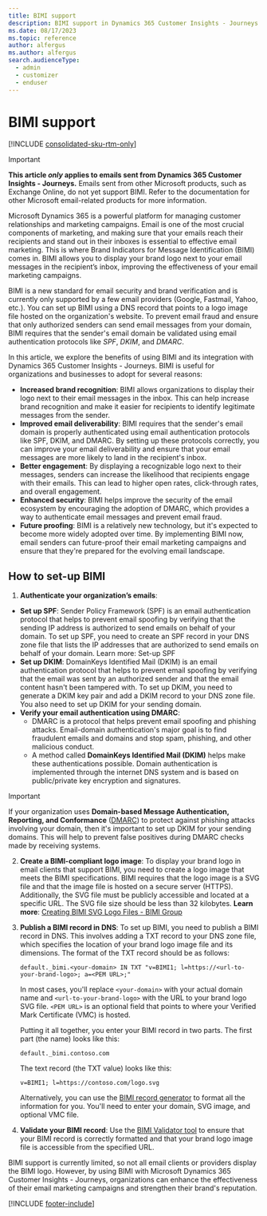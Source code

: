```yaml
---
title: BIMI support
description: BIMI support in Dynamics 365 Customer Insights - Journeys.
ms.date: 08/17/2023
ms.topic: reference
author: alfergus
ms.author: alfergus
search.audienceType: 
  - admin
  - customizer
  - enduser
---
```


# BIMI support

[!INCLUDE [consolidated-sku-rtm-only](./includes/consolidated-sku-rtm-only.md)]

> [!IMPORTANT]
> **This article *only* applies to emails sent from Dynamics 365 Customer Insights - Journeys.** Emails sent from other Microsoft products, such as Exchange Online, do not yet support BIMI. Refer to the documentation for other Microsoft email-related products for more information.

Microsoft Dynamics 365 is a powerful platform for managing customer relationships and marketing campaigns. Email is one of the most crucial components of marketing, and making sure that your emails reach their recipients and stand out in their inboxes is essential to effective email marketing. This is where Brand Indicators for Message Identification (BIMI) comes in. BIMI allows you to display your brand logo next to your email messages in the recipient’s inbox, improving the effectiveness of your email marketing campaigns. 

BIMI is a new standard for email security and brand verification and is currently only supported by a few email providers (Google, Fastmail, Yahoo, etc.). You can set up BIMI using a DNS record that points to a logo image file hosted on the organization's website. To prevent email fraud and ensure that only authorized senders can send email messages from your domain, BIMI requires that the sender's email domain be validated using email authentication protocols like *SPF*, *DKIM*, and *DMARC*.

In this article, we explore the benefits of using BIMI and its integration with Dynamics 365 Customer Insights - Journeys.
BIMI is useful for organizations and businesses to adopt for several reasons:

- **Increased brand recognition**: BIMI allows organizations to display their logo next to their email messages in the inbox. This can help increase brand recognition and make it easier for recipients to identify legitimate messages from the sender.
- **Improved email deliverability**: BIMI requires that the sender's email domain is properly authenticated using email authentication protocols like SPF, DKIM, and DMARC. By setting up these protocols correctly, you can improve your email deliverability and ensure that your email messages are more likely to land in the recipient's inbox.
- **Better engagement**: By displaying a recognizable logo next to their messages, senders can increase the likelihood that recipients engage with their emails. This can lead to higher open rates, click-through rates, and overall engagement.
- **Enhanced security**: BIMI helps improve the security of the email ecosystem by encouraging the adoption of DMARC, which provides a way to authenticate email messages and prevent email fraud.
- **Future proofing**: BIMI is a relatively new technology, but it's expected to become more widely adopted over time. By implementing BIMI now, email senders can future-proof their email marketing campaigns and ensure that they're prepared for the evolving email landscape.

## How to set-up BIMI

1. **Authenticate your organization’s emails**:
- **Set up SPF**: Sender Policy Framework (SPF) is an email authentication protocol that helps to prevent email spoofing by verifying that the sending IP address is authorized to send emails on behalf of your domain. To set up SPF, you need to create an SPF record in your DNS zone file that lists the IP addresses that are authorized to send emails on behalf of your domain. Learn more: Set-up SPF
- **Set up DKIM**: DomainKeys Identified Mail (DKIM) is an email authentication protocol that helps to prevent email spoofing by verifying that the email was sent by an authorized sender and that the email content hasn't been tampered with. To set up DKIM, you need to generate a DKIM key pair and add a DKIM record to your DNS zone file. You also need to set up DKIM for your sending domain.
- **Verify your email authentication using DMARC**:
    - DMARC is a protocol that helps prevent email spoofing and phishing attacks. Email-domain authentication's major goal is to find fraudulent emails and domains and stop spam, phishing, and other malicious conduct.
    - A method called **DomainKeys Identified Mail (DKIM)** helps make these authentications possible. Domain authentication is implemented through the internet DNS system and is based on public/private key encryption and signatures. 
> [!IMPORTANT]
> If your organization uses **Domain-based Message Authentication, Reporting, and Conformance** ([DMARC](https://dmarc.org/wiki/FAQ)) to protect against phishing attacks involving your domain, then it's important to set up DKIM for your sending domains. This will help to prevent false positives during DMARC checks made by receiving systems.

2. **Create a BIMI-compliant logo image**: To display your brand logo in email clients that support BIMI, you need to create a logo image that meets the BIMI specifications. BIMI requires that the logo image is a SVG file and that the image file is hosted on a secure server (HTTPS). Additionally, the SVG file must be publicly accessible and located at a specific URL. The SVG file size should be less than 32 kilobytes. **Learn more**: [Creating BIMI SVG Logo Files - BIMI Group](https://bimigroup.org/creating-bimi-svg-logo-files/)
3. **Publish a BIMI record in DNS**: To set up BIMI, you need to publish a BIMI record in DNS. This involves adding a TXT record to your DNS zone file, which specifies the location of your brand logo image file and its dimensions. The format of the TXT record should be as follows:

    `default._bimi.<your-domain> IN TXT "v=BIMI1; l=https://<url-to-your-brand-logo>; a=<PEM URL>;"`

    In most cases, you'll replace `<your-domain>` with your actual domain name and `<url-to-your-brand-logo>` with the URL to your brand logo SVG file. `<PEM URL>` is an optional field that points to where your Verified Mark Certificate (VMC) is hosted.

    Putting it all together, you enter your BIMI record in two parts. The first part (the name) looks like this:

    `default._bimi.contoso.com`

    The text record (the TXT value) looks like this:

   `v=BIMI1; l=https://contoso.com/logo.svg`

    Alternatively, you can use the [BIMI record generator](https://bimigroup.org/bimi-generator/) to format all the information for you. You'll need to enter your domain, SVG image, and optional VMC file.

4. **Validate your BIMI record**: Use the [BIMI Validator tool](https://bimigroup.org/bimi-generator/) to ensure that your BIMI record is correctly formatted and that your brand logo image file is accessible from the specified URL.

BIMI support is currently limited, so not all email clients or providers display the BIMI logo. However, by using BIMI with Microsoft Dynamics 365 Customer Insights - Journeys, organizations can enhance the effectiveness of their email marketing campaigns and strengthen their brand's reputation.

[!INCLUDE [footer-include](./includes/footer-banner.md)]
